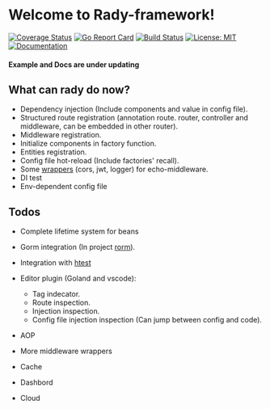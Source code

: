 # Welcome to Rady-framework!

[![Coverage Status](https://coveralls.io/repos/github/Hexilee/rady/badge.svg)](https://coveralls.io/github/Hexilee/rady)
[![Go Report Card](https://goreportcard.com/badge/github.com/Hexilee/rady)](https://goreportcard.com/report/github.com/Hexilee/rady)
[![Build Status](https://travis-ci.org/Hexilee/rady.svg?branch=master)](https://travis-ci.org/Hexilee/rady)
[![License: MIT](https://img.shields.io/badge/License-MIT-yellow.svg)](https://github.com/Hexilee/rady/blob/master/LICENSE)
[![Documentation](https://godoc.org/github.com/Hexilee/rady?status.svg)](https://godoc.org/github.com/Hexilee/rady)

#### Example and Docs are under updating

## What can rady do now?
- Dependency injection (Include components and value in config file).
- Structured route registration (annotation route. router, controller and middleware, can be embedded in other router).
- Middleware registration.
- Initialize components in factory function.
- Entities registration.
- Config file hot-reload (Include factories' recall).
- Some [wrappers](https://github.com/Hexilee/rady-middleware) (cors, jwt, logger) for echo-middleware.
- DI test
- Env-dependent config file

## Todos
- Complete lifetime system for beans
- Gorm integration (In project [rorm](https://github.com/Hexilee/rorm)).
- Integration with [htest](https://github.com/Hexilee/htest)
- Editor plugin (Goland and vscode):
    - Tag indecator.
    - Route inspection.
    - Injection inspection.
    - Config file injection inspection (Can jump between config and code).

- AOP
- More middleware wrappers
- Cache
- Dashbord
- Cloud


